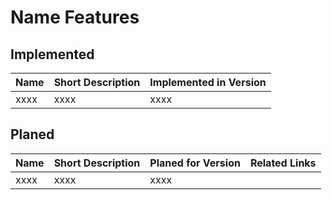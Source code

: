 # Name Features

## Implemented

| Name | Short Description | Implemented in Version |
| ---- | ----------------- | ---------------------- |
| xxxx | xxxx              | xxxx                   |

## Planed

| Name | Short Description | Planed for Version | Related Links |
| ---- | ----------------- | ------------------ | ------------- |
| xxxx | xxxx              | xxxx               |               |
